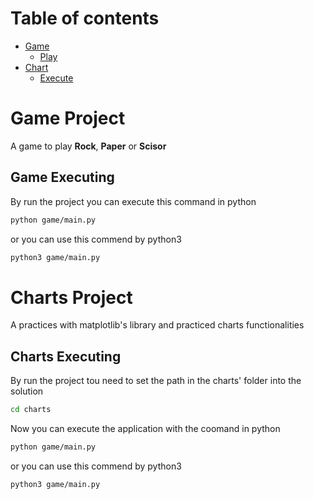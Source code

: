 # Table of contents
- [Game](#game-project)
    - [Play](#game-executing)
- [Chart](#charts-project)
    - [Execute](#charts-executing)


# Game Project
A game to play **Rock**, **Paper** or **Scisor**

## Game Executing
By run the project you can execute this command in python
```sh
python game/main.py
```
or you can use this commend by python3
```sh
python3 game/main.py
```

# Charts Project
A practices with matplotlib's library and practiced charts functionalities

## Charts Executing
By run the project tou need to set the path in the charts' folder into the solution
```sh
cd charts
```
Now you can execute the application with the coomand in python
```sh
python game/main.py
```
or you can use this commend by python3
```sh
python3 game/main.py
```